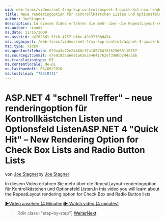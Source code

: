 ```yaml
---
uid: web-forms/videos/net-4/markup-control/aspnet-4-quick-hit-new-rendering-option-for-check-box-lists-and-radio-button-lists
title: Neue renderingoption für Kontrollkästchen Listen und Optionsfeld Listen | Microsoft-Dokumentation
author: JoeStagner
description: In diesem Video erfahren Sie mehr über die RepeatLayout-renderingoption für Kontrollkästchen und Optionsfeld Listen.
ms.author: riande
ms.date: 11/16/2009
ms.assetid: d47626d1-5ffb-4757-bfbe-49e37f08d474
msc.legacyurl: /web-forms/videos/net-4/markup-control/aspnet-4-quick-hit-new-rendering-option-for-check-box-lists-and-radio-button-lists
msc.type: video
ms.openlocfilehash: 079a43a72e24460c37a185764f82625068116757
ms.sourcegitcommit: e7e91932a6e91a63e2e46417626f39d6b244a3ab
ms.translationtype: MT
ms.contentlocale: de-DE
ms.lasthandoff: 03/06/2020
ms.locfileid: "78519711"
---
```

# <a name="aspnet-4-quick-hit--new-rendering-option-for-check-box-lists-and-radio-button-lists"></a><span data-ttu-id="3d755-103">ASP.NET 4 "schnell Treffer" – neue renderingoption für Kontrollkästchen Listen und Optionsfeld Listen</span><span class="sxs-lookup"><span data-stu-id="3d755-103">ASP.NET 4 "Quick Hit" – New Rendering Option for Check Box Lists and Radio Button Lists</span></span>

<span data-ttu-id="3d755-104">von [Joe Stagner](https://github.com/JoeStagner)</span><span class="sxs-lookup"><span data-stu-id="3d755-104">by [Joe Stagner](https://github.com/JoeStagner)</span></span>

<span data-ttu-id="3d755-105">In diesem Video erfahren Sie mehr über die RepeatLayout-renderingoption für Kontrollkästchen und Optionsfeld Listen.</span><span class="sxs-lookup"><span data-stu-id="3d755-105">In this video you will learn about the RepeatLayout rendering option for Check Box and Radio Button lists.</span></span> 

[<span data-ttu-id="3d755-106">&#9654;Video ansehen (4 Minuten)</span><span class="sxs-lookup"><span data-stu-id="3d755-106">&#9654; Watch video (4 minutes)</span></span>](https://channel9.msdn.com/Blogs/ASP-NET-Site-Videos/aspnet-4-quick-hit-new-rendering-option-for-check-box-lists-and-radio-button-lists)

> [!div class="step-by-step"]
> [<span data-ttu-id="3d755-107">Weiter</span><span class="sxs-lookup"><span data-stu-id="3d755-107">Next</span></span>](aspnet-4-quick-hit-table-free-templated-controls.md)
